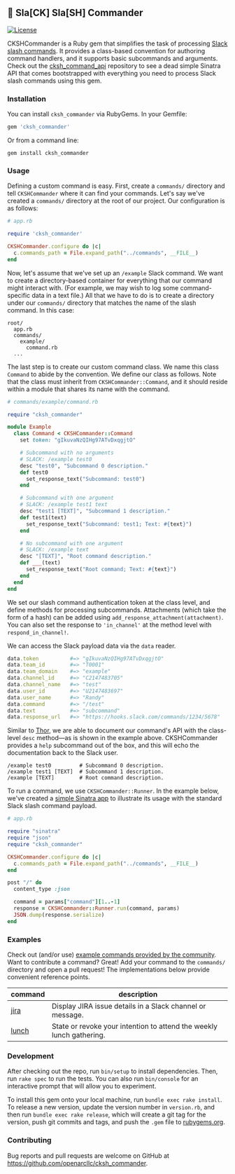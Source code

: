 ## :stars: Sla[CK] Sla[SH] Commander

[![License](https://img.shields.io/packagist/l/doctrine/orm.svg)]()

CKSHCommander is a Ruby gem that simplifies the task of processing [Slack slash
commands](https://api.slack.com/slash-commands). It provides a class-based
convention for authoring command handlers, and it supports basic subcommands and
arguments. Check out the
[cksh_command_api](https://github.com/openarcllc/cksh_commander_api) repository to see a dead simple Sinatra API
that comes bootstrapped with everything you need to process Slack slash
commands using this gem.

### Installation

You can install `cksh_commander` via RubyGems. In your Gemfile:

```ruby
gem 'cksh_commander'
```

Or from a command line:

```
gem install cksh_commander
```

### Usage

Defining a custom command is easy. First, create a `commands/` directory and tell
`CKSHCommander` where it can find your commands. Let's say we've created a `commands/`
directory at the root of our project. Our configuration is as follows:

```ruby
# app.rb

require 'cksh_commander'

CKSHCommander.configure do |c|
  c.commands_path = File.expand_path("../commands", __FILE__)
end
```

Now, let's assume that we've set up an `/example` Slack command. We want to create
a directory-based container for everything that our command might interact
with. (For example, we may wish to log some command-specific data in a text file.)
All that we have to do is to create a directory under our `commands/` directory
that matches the name of the slash command. In this case:

```
root/
  app.rb
  commands/
    example/
      command.rb
  ...
```

The last step is to create our custom command class. We name this class `Command` to
abide by the convention. We define our class as follows. Note that the class must inherit from
`CKSHCommander::Command`, and it should reside within a module that shares
its name with the command.

```ruby
# commands/example/command.rb

require "cksh_commander"

module Example
  class Command < CKSHCommander::Command
    set token: "gIkuvaNzQIHg97ATvDxqgjtO"

    # Subcommand with no arguments
    # SLACK: /example test0
    desc "test0", "Subcommand 0 description."
    def test0
      set_response_text("Subcommand: test0")
    end

    # Subcommand with one argument
    # SLACK: /example test1 text
    desc "test1 [TEXT]", "Subcommand 1 description."
    def test1(text)
      set_response_text("Subcommand: test1; Text: #{text}")
    end

    # No subcommand with one argument
    # SLACK: /example text
    desc "[TEXT]", "Root command description."
    def ___(text)
      set_response_text("Root command; Text: #{text}")
    end
  end
end
```

We set our slash command authentication token at the class level, and define
methods for processing subcommands. Attachments (which take the form of a hash)
can be added using `add_response_attachment(attachment)`. You can also set the
response to `'in_channel'` at the method level with `respond_in_channel!`.

We can access the Slack payload data via the `data` reader.

```ruby
data.token          #=> "gIkuvaNzQIHg97ATvDxqgjtO"
data.team_id        #=> "T0001"
data.team_domain    #=> "example"
data.channel_id     #=> "C2147483705"
data.channel_name   #=> "test"
data.user_id        #=> "U2147483697"
data.user_name      #=> "Randy"
data.command        #=> "/test"
data.text           #=> "subcommand"
data.response_url   #=> "https://hooks.slack.com/commands/1234/5678"
```

Similar to [Thor](http://whatisthor.com/), we are able to document our
command's API with the class-level `desc` method—as is shown in the example
above. CKSHCommander provides a `help` subcommand out of the box, and this will
echo the documentation back to the Slack user.

```
/example test0         # Subcommand 0 description.
/example test1 [TEXT]  # Subcommand 1 description.
/example [TEXT]        # Root command description.
```

To run a command, we use `CKSHCommander::Runner`. In the example below, we've
created a [simple Sinatra app](https://github.com/openarcllc/cksh_commander_api)
to illustrate its usage with the standard Slack slash command payload.

```ruby
# app.rb

require "sinatra"
require "json"
require "cksh_commander"

CKSHCommander.configure do |c|
  c.commands_path = File.expand_path("../commands", __FILE__)
end

post "/" do
  content_type :json

  command = params["command"][1..-1]
  response = CKSHCommander::Runner.run(command, params)
  JSON.dump(response.serialize)
end
```

### Examples

Check out (and/or use) [example commands provided by the
community](https://github.com/openarcllc/cksh_commander/tree/master/commands).
Want to contribute a command? Great! Add your command to the `commands/` directory
and open a pull request! The implementations below provide convenient reference
points.

| command | description |
| --------|--------------- |
| [jira](https://github.com/openarcllc/cksh_commander/tree/master/commands/jira)  | Display JIRA issue details in a Slack channel or message. |
| [lunch](https://github.com/openarcllc/cksh_commander/tree/master/commands/lunch) | State or revoke your intention to attend the weekly lunch gathering. |

### Development

After checking out the repo, run `bin/setup` to install dependencies. Then, run `rake spec` to run the tests. You can also run `bin/console` for an interactive prompt that will allow you to experiment.

To install this gem onto your local machine, run `bundle exec rake install`. To release a new version, update the version number in `version.rb`, and then run `bundle exec rake release`, which will create a git tag for the version, push git commits and tags, and push the `.gem` file to [rubygems.org](https://rubygems.org).

### Contributing

Bug reports and pull requests are welcome on GitHub at https://github.com/openarcllc/cksh_commander.
